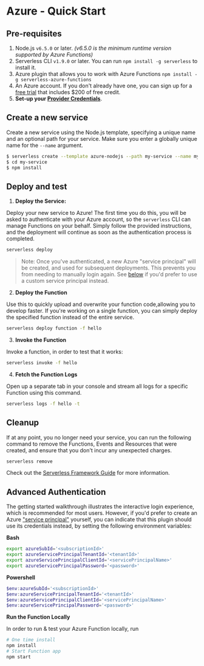 <!--
title: Serverless Framework - Azure Functions Guide - Quick Start
menuText: Quick Start
menuOrder: 1
description: Getting started with the Serverless Framework on Azure Functions
layout: Doc
-->

# Azure - Quick Start

## Pre-requisites

1. Node.js `v6.5.0` or later. *(v6.5.0 is the minimum runtime version supported by Azure Functions)*
2. Serverless CLI `v1.9.0` or later. You can run
`npm install -g serverless` to install it.
3. Azure plugin that allows you to work with Azure Functions `npm install -g serverless-azure-functions`
4. An Azure account. If you don't already have one, you can sign up for a [free trial](https://azure.microsoft.com/en-us/free/) that includes $200 of free credit.
5. **Set-up your [Provider Credentials](./credentials.md)**.

## Create a new service

Create a new service using the Node.js template, specifying a unique name and an
optional path for your service. Make sure you enter a globally unique name for the `--name` argument.

```bash
$ serverless create --template azure-nodejs --path my-service --name my-unique-name
$ cd my-service
$ npm install
```

## Deploy and test

1. **Deploy the Service:**

  Deploy your new service to Azure! The first time you do this, you will be asked
  to authenticate with your Azure account, so the `serverless` CLI can manage
  Functions on your behalf. Simply follow the provided instructions, and the
  deployment will continue as soon as the authentication process is completed.

  ```bash
  serverless deploy
  ```

  > Note: Once you've authenticated, a new Azure "service principal" will be
  created, and used for subsequent deployments. This prevents you from needing to
  manually login again. See [below](#advanced-authentication) if you'd prefer to
  use a custom service principal instead.

2. **Deploy the Function**

  Use this to quickly upload and overwrite your function code,allowing you to
  develop faster. If you're working on a single function, you can simply deploy
  the specified function instead of the entire service.

  ```bash
  serverless deploy function -f hello
  ```

3. **Invoke the Function**

  Invoke a function, in order to test that it works:

  ```bash
  serverless invoke -f hello
  ```

4. **Fetch the Function Logs**

  Open up a separate tab in your console and stream all logs for a specific
  Function using this command.

  ```bash
  serverless logs -f hello -t
  ```

## Cleanup

If at any point, you no longer need your service, you can run the following
command to remove the Functions, Events and Resources that were created, and
ensure that you don't incur any unexpected charges.

```bash
serverless remove
```

Check out the [Serverless Framework Guide](./README.md) for more information.

## Advanced Authentication

The getting started walkthrough illustrates the interactive login experience,
which is recommended for most users. However, if you'd prefer to create an Azure
["service principal"](http://bit.ly/2wLVE7k)
yourself, you can indicate that this plugin should use its credentials instead,
by setting the following environment variables:

**Bash**
```bash
export azureSubId='<subscriptionId>'
export azureServicePrincipalTenantId='<tenantId>'
export azureServicePrincipalClientId='<servicePrincipalName>'
export azureServicePrincipalPassword='<password>'
```

**Powershell**
```powershell
$env:azureSubId='<subscriptionId>'
$env:azureServicePrincipalTenantId='<tenantId>'
$env:azureServicePrincipalClientId='<servicePrincipalName>'
$env:azureServicePrincipalPassword='<password>'
```

**Run the Function Locally**

In order to run & test your Azure Function locally, run 

```bash
# One time install
npm install
# Start Function app
npm start
```
